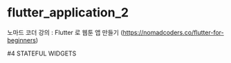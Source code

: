 # flutter_application_2

노마드 코더 강의 : Flutter 로 웹툰 앱 만들기
(https://nomadcoders.co/flutter-for-beginners)

#4 STATEFUL WIDGETS
